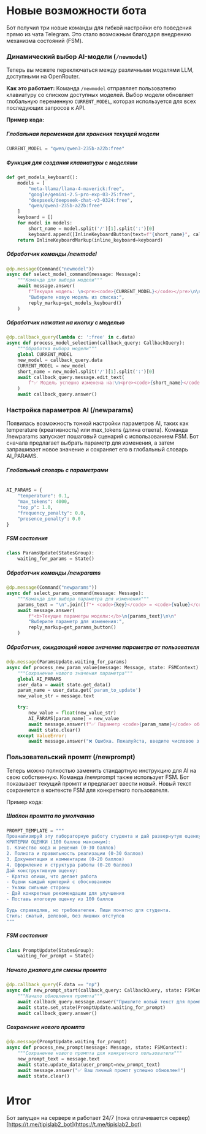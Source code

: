 # Новые возможности бота

Бот получил три новые команды для гибкой настройки его поведения прямо из чата Telegram. Это стало возможным благодаря внедрению механизма состояний (FSM).

### Динамический выбор AI-модели (`/newmodel`)

Теперь вы можете переключаться между различными моделями LLM, доступными на OpenRouter.

**Как это работает:**
Команда `/newmodel` отправляет пользователю клавиатуру со списком доступных моделей. Выбор модели обновляет глобальную переменную `CURRENT_MODEL`, которая используется для всех последующих запросов к API.

**Пример кода:**
##### Глобальная переменная для хранения текущей модели
```python
CURRENT_MODEL = "qwen/qwen3-235b-a22b:free"
```
##### Функция для создания клавиатуры с моделями
```python
def get_models_keyboard():
    models = [
        "meta-llama/llama-4-maverick:free",
        "google/gemini-2.5-pro-exp-03-25:free",
        "deepseek/deepseek-chat-v3-0324:free",
        "qwen/qwen3-235b-a22b:free"
    ]
    keyboard = []
    for model in models:
        short_name = model.split('/')[1].split(':')[0]
        keyboard.append([InlineKeyboardButton(text=f"{short_name}", callback_data=model)])
    return InlineKeyboardMarkup(inline_keyboard=keyboard)
```
##### Обработчик команды /newmodel
```python
@dp.message(Command("newmodel"))
async def select_model_command(message: Message):
    """Команда для выбора модели"""
    await message.answer(
        f"Текущая модель: \n<pre><code>{CURRENT_MODEL}</code></pre>\n\n"
        "Выберите новую модель из списка:",
        reply_markup=get_models_keyboard()
    )
```
##### Обработчик нажатия на кнопку с моделью
```python
@dp.callback_query(lambda c: ':free' in c.data)
async def process_model_selection(callback_query: CallbackQuery):
    """Обработка выбора модели"""
    global CURRENT_MODEL
    new_model = callback_query.data
    CURRENT_MODEL = new_model
    short_name = new_model.split('/')[1].split(':')[0]
    await callback_query.message.edit_text(
        f"✅ Модель успешно изменена на:\n<pre><code>{short_name}</code></pre>"
    )
    await callback_query.answer()
```
### Настройка параметров AI (/newparams)
Появилась возможность тонкой настройки параметров AI, таких как temperature (креативность) или max_tokens (длина ответа).
Команда /newparams запускает пошаговый сценарий с использованием FSM. Бот сначала предлагает выбрать параметр для изменения, а затем запрашивает новое значение и сохраняет его в глобальный словарь AI_PARAMS.
##### Глобальный словарь с параметрами
```python

AI_PARAMS = {
    "temperature": 0.1,
    "max_tokens": 4000,
    "top_p": 1.0,
    "frequency_penalty": 0.0,
    "presence_penalty": 0.0
}
```
##### FSM состояния
```python
class ParamsUpdate(StatesGroup):
    waiting_for_params = State()
```
##### Обработчик команды /newparams
```python
@dp.message(Command("newparams"))
async def select_params_command(message: Message):
    """Команда для выбора параметра для изменения"""
    params_text = "\n".join([f"• <code>{key}</code> = <code>{value}</code>" for key, value in AI_PARAMS.items()])
    await message.answer(
        f"<b>Текущие параметры модели:</b>\n{params_text}\n\n"
        "Выберите параметр для изменения:",
        reply_markup=get_params_button()
    )
```
##### Обработчик, ожидающий новое значение параметра от пользователя
```python
@dp.message(ParamsUpdate.waiting_for_params)
async def process_new_param_value(message: Message, state: FSMContext):
    """Сохранение нового значения параметра"""
    global AI_PARAMS
    user_data = await state.get_data()
    param_name = user_data.get('param_to_update')
    new_value_str = message.text

    try:
        new_value = float(new_value_str)
        AI_PARAMS[param_name] = new_value
        await message.answer(f"✅ Параметр <code>{param_name}</code> обновлен на значение <code>{new_value}</code>")
        await state.clear()
    except ValueError:
        await message.answer("❌ Ошибка. Пожалуйста, введите числовое значение (например, 0.7 или 1024).")
```
###  Пользовательский промпт (/newprompt)
Теперь можно полностью заменить стандартную инструкцию для AI на свою собственную.
Команда /newprompt также использует FSM. Бот показывает текущий промпт и предлагает ввести новый. Новый текст сохраняется в контексте FSM для конкретного пользователя.

Пример кода:
##### Шаблон промпта по умолчанию
```python
PROMPT_TEMPLATE = """
Проанализируй эту лабораторную работу студента и дай развернутую оценку.
КРИТЕРИИ ОЦЕНКИ (100 баллов максимум):
1. Качество кода и решения (0-30 баллов)
2. Полнота и правильность реализации (0-30 баллов)
3. Документация и комментарии (0-20 баллов)
4. Оформление и структура работы (0-20 баллов)
Дай конструктивную оценку:
- Кратко опиши, что делает работа
- Оцени каждый критерий с обоснованием
- Укажи сильные стороны
- Дай конкретные рекомендации для улучшения
- Поставь итоговую оценку из 100 баллов

Будь справедлив, но требователен. Пиши понятно для студента.
Стиль: сжатый, деловой, без лишних отступов
"""
```
##### FSM состояния
```python
class PromptUpdate(StatesGroup):
    waiting_for_prompt = State()
```
##### Начало диалога для смены промпта
```python
@dp.callback_query(F.data == "np")
async def new_prompt_start(callback_query: CallbackQuery, state: FSMContext):
    """Начало обновления промпта"""
    await callback_query.message.answer("Пришлите новый текст для промпта.")
    await state.set_state(PromptUpdate.waiting_for_prompt)
    await callback_query.answer()
```
##### Сохранение нового промпта
```python
@dp.message(PromptUpdate.waiting_for_prompt)
async def process_new_prompt(message: Message, state: FSMContext):
    """Сохранение нового промпта для конкретного пользователя"""
    new_prompt_text = message.text
    await state.update_data(user_prompt=new_prompt_text)
    await message.answer("✅ Ваш личный промпт успешно обновлен!")
    await state.clear()
```
# Итог
Бот запущен на сервере и работает 24/7 (пока оплачивается сервер)
[https://t.me/tipislab2_bot](https://t.me/tipislab2_bot)
